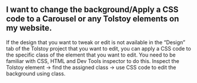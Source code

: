 ## I want to change the background/Apply a CSS code to a Carousel or any Tolstoy elements on my website.

If the design that you want to tweak or edit is not available in the “Design” tab of the Tolstoy project that you want to edit, you can apply a CSS code to the specific class of the element that you want to edit. You need to be familiar with CSS, HTML and Dev Tools inspector to do this. Inspect the Tolstoy element -> find the assigned class -> use CSS code to edit the background using class.
